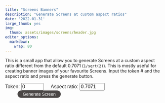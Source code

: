 ```yaml
---
title: "Screens Banners"
description: "Generate Screens at custom aspect ratios"
date: '2022-01-31'
large_thumb: yes
img:
  thumb: assets/images/screens/header.jpg
editor_options: 
  markdown: 
    wrap: 80
---
```


<script>
function render_screen(tokenData, asp) {
let e,t,r,l,n=Math.PI,o=Math.round,a=Math.sin,i=Math.cos,u=Math.floor,x=Math.sqrt,f=Math.log,c=Math.exp,s=Math.pow,p=Math.min,v=Math.max,y=(e,t=0,r=1)=>v(p(e,r),t),m=Math.sign,h=Math.abs,d=(e,t=0)=>Array(e).fill(0).map(((e,r)=>r+t)),g=(e,t)=>Array(t).fill(e),b=e=>e.length,_=(()=>{let e=0;return{s:t=>e=2*(1+u(t))*z,g:()=>e}})(),w=window.location.search,$=new URLSearchParams(w),z=$.get("grid");z=z?parseInt(z):1,$.get("pos"),$.get("width"),e=Uint32Array.from([0,1,t=r=2,3].map((e=>parseInt(tokenData.hash.substr(8*e+2,8),16)))),l=()=>(r=e[3],e[3]=e[2],e[2]=e[1],e[1]=t=e[0],r^=r<<11,e[0]^=r^r>>>8^t>>>19,e[0]/4294967296);let k=(e=0,t=1)=>e+(t-e)*l(),C=(e,t)=>{let r,l,n,o,a=[],i=[],u=0,x=[...t];for(;u++<b(t);)i.push(u-1);for(;0<e--;)r=x.reduce(((e,t,r)=>[...e,t+(e[r-1]||0)]),[]),o=b(r)-1,l=k(0,r[o]),n=r.findIndex((e=>e>l)),n=0>n?o:n,a.push(i.splice(n,1)[0]),x.splice(n,1);return a},M=()=>{let e=k(-1),t=k(-1),r=e*e+t*t;return 0==r||1<=r?M():e*x(-2*f(r)/r)},P=(e=0)=>s(y(M()/7+.5),c(e)),S=e=>{for(let t,r=b(e)-1;0<r;r--)t=u(k()*(r+1)),[e[r],e[t]]=[e[t],e[r]];return e},A=C(1,[5,15,15,15,5,5,6,7,5,7,5,4,1,5])[0],T=C(1,[9,60,30,1])[0],D=.9>k(),E=C(1,[85,10,5])[0],F=C(1,[5,70,23,2])[0],I=.9>k(),B=C(1,[50,30,15,5])[0],L=C(5,[30,30,20,10,10]),U=C(1,[5,5,30,30,20,10])[0],R=.9>k(),W=.1>k()&&0!==U&&R,H=C(1,[60,24,2,14])[0];1>U&&3==H&&(H=0),12==A&&1==B&&A--,1==L[0]&&(0===U||2==U)&&2==H&&H++,1>U&&1==L[0]&&1==B&&B++;let q=[[[243,240,197],[20,169,155],[238,33,41],[26,22,23]],[[251,244,236],[241,172,52],[134,170,155],[135,164,191],[225,120,67],[29,29,29]],[[210,203,190],[243,158,26],[86,145,175],[240,87,47],[43,39,40]],[[236,221,190],[252,172,11],[194,51,45],[3,104,189],[15,15,15]],[[229,216,188],[172,77,60],[96,132,141],[55,55,55]],[[253,235,223],[180,210,199],[253,154,88],[37,35,36]],[[241,221,194],[229,79,37],[1,124,136],[3,2,2]],[[255,239,216],[244,181,176],[234,161,155],[211,123,114],[54,123,126],[21,19,16]],[[235,236,230],[205,217,205],[117,210,212],[202,139,140],[61,143,146],[111,127,122],[49,62,63]],[[207,219,232],[202,162,60],[104,145,176],[89,154,166],[31,31,31]],[[241,232,184],[212,201,80],[160,183,112],[145,134,163],[0,5,6]],[[244,248,251],[215,217,220],[152,147,145],[20,21,19]],[[244,248,251],[215,217,220],[152,147,145],[194,2,34],[20,21,19]],[[184,175,191],[219,163,161],[200,127,33],[101,151,122],[94,112,176],[27,25,31]]][A].map((e=>e.map((e=>e/255)))),G=C(1,g(1,b(q)-1))[0]+1,J=e=>e.toFixed(9),N=/\bHeadlessChrome/.test(navigator.userAgent)?1:4,V=0===F?.2:1==F?1:2,j=2*k()*n,K=J(i(j)),O=J(a(j)),Q=3==F?`mat2(0.01*${K},-1.0*${O},0.01*${O},${K})`:"mat2(1.0,0.0,0.0,1.0)",X=e=>`float fbm${e}(vec2 pos){float v=0.0;float m=1.0;for(int i=0;i<${e};i++){v+=sn(pos)*m;pos*=2.0;m*=0.5;}return v;}`,Y=e=>`uniform sampler2D ${e};`,Z="precision highp float;varying vec2 v_t;varying vec2 v_l;";simplex="vec3 mo(vec3 x){return x-floor(x*(1.0/289.0))*289.0;}vec2 mo(vec2 x){return x-floor(x*(1.0/289.0))*289.0;}vec3 pe(vec3 x){return mo(((x*34.0)+10.0)*x);}float sn(vec2 v){const vec4 C=vec4(0.211324865405187,0.366025403784439,-0.577350269189626,0.024390243902439);vec2 i=floor(v+dot(v,C.yy));vec2 x0=v-i+dot(i,C.xx);vec2 i1=(x0.x>x0.y)?vec2(1.0,0.0):vec2(0.0,1.0);vec4 x12=x0.xyxy+C.xxzz;x12.xy-=i1;i=mo(i);vec3 p=pe(pe(i.y+vec3(0.0,i1.y,1.0))+i.x+vec3(0.0,i1.x,1.0));vec3 m=max(0.5-vec3(dot(x0,x0),dot(x12.xy,x12.xy),dot(x12.zw,x12.zw)),0.0);m=m*m;m=m*m;vec3 x=2.0*fract(p*C.www)-1.0;vec3 h=abs(x)-0.5;vec3 ox=floor(x+0.5);vec3 a0=x-ox;m*=1.79284291400159-0.85373472095314*(a0*a0+h*h);vec3 g;g.x=a0.x*x0.x+h.x*x0.y;g.yz=a0.yz*x12.xz+h.yz*x12.yw;return 130.0*dot(m, g);}"+X(8)+X(6)+X(1);let ee=Z+Y("u_t")+"uniform vec2 u_p;void main(){vec2 l=v_t*(1.0-u_p)+0.5*u_p;gl_FragColor=texture2D(u_t,l);}",te=(e,t,r)=>e.getUniformLocation(t,r),re=(e,t)=>e.bindTexture(3553,t),le=(e,t,r)=>e.texParameteri(3553,t,r),ne=(e,t,r)=>{let l=e.createShader(r);return e.shaderSource(l,t),e.compileShader(l),l},oe=(e,t,r)=>{let l=e.createProgram();e.attachShader(l,ne(e,t,35633)),e.attachShader(l,ne(e,r,35632)),e.linkProgram(l);let n=e.getAttribLocation(l,"a_p"),o=e.createBuffer();return e.bindBuffer(34962,o),e.bufferData(34962,new Float32Array([0,0,1,0,0,1,0,1,1,0,1,1]),35044),e.enableVertexAttribArray(n),e.vertexAttribPointer(n,2,5126,!1,0,0),l},ae=e=>{let t=e.createTexture();return re(e,t),le(e,10242,33071),le(e,10243,33071),le(e,10241,9729),le(e,10240,9729),t},ie=(e,t,r,l,n,o)=>`attribute vec2 a_p;varying vec2 v_t;varying vec2 v_l;void main(){gl_Position=vec4(a_p*2.0-1.0,0,1);v_t=a_p;v_l=((a_p-0.5)*vec2(${J(n)},${J(o)})+0.5)*vec2(${J(r)},${J(l)})+vec2(${J(e)},${J(t)});}`,ue=(e,t)=>{if(e.i==t.i)return null;if(v(e.y,e.y1)<p(t.y,t.y1)||v(t.y,t.y1)<p(e.y,e.y1))return null;let r=(e.x-e.x1)*(t.y-t.y1)-(e.y-e.y1)*(t.x-t.x1);if(0==r)return null;let l=((e.x-t.x)*(t.y-t.y1)-(e.y-t.y)*(t.x-t.x1))/r;if(0>l||1<l)return null;let n=((e.x-t.x)*(e.y-e.y1)-(e.y-t.y)*(e.x-e.x1))/r;return 0>n||1<n?null:[e.x+l*(e.x1-e.x),e.y+l*(e.y1-e.y)]},xe=(e,t)=>{let r=0,l=!1,n=(e.x-t.x)/(t.x1-t.x),o=t.y+n*(t.y1-t.y);return o>e.y&&r++,l=o==e.y,n=(e.x1-t.x)/(t.x1-t.x),o=t.y+n*(t.y1-t.y),o>e.y1&&r++,1==r&&(l||o==e.y1)&&r++,r},fe=(e,t)=>{let r=((e,t)=>{if(v(e.y,e.y1)<=p(t.y,t.y1))return 1;if(v(t.y,t.y1)<=p(e.y,e.y1))return-1;let r=xe(e,t);return 2==r?1:0===r?-1:(r=xe(t,e),2==r?-1:0===r?1:0)})(e.s,t);1==r?null===e.back?e.back={s:t,front:null,back:null}:fe(e.back,t):null===e.front?e.front={s:t,front:null,back:null}:fe(e.front,t)},ce=e=>null===e?[]:[...ce(e.back),e.s,...ce(e.front)],se=(e,t,r,l,n,o)=>{let a={x:e,y:t,x1:r,y1:l,l:n,n:null,i:o,z:0,z1:0};return null!==n&&(n.n=a),a},pe=[100,1,50,50,30,30][U],ve=(e=!1)=>{let t=100*k(),r=141*k();return 0<U&&!e&&(t=2*t-50,r=2*r-20),[t,r]},ye=(e,t,r,l)=>(e-r)*(e-r)+(t-l)*(t-l),me=(e,t,r,l,n,o)=>{let a=e-r,i=t-l,u=x(a*a+i*i),f=-i/u,c=a/u;return[e+n*f-o*c,t+o*f+n*c]},he=(e,t)=>{for(let r=0;r<b(t);r++)if(.5>ye(t[r].x,t[r].y,e.x,e.y))return!0;return!1},de=(e,t,r,l,n)=>{if(0===e)return n[t];let o=(r-l[t])/(l[t+4-e]-l[t]),a=de(e-1,t,r,l,n).map((e=>e*o));return de(e-1,t-1,r,l,n).map(((e,t)=>e*(1-o)+a[t]))},ge=e=>[0,0,0,...d(e-2).map((t=>t/(e-3))),1,1,1],be=(e,t,r)=>{if(1==e)return r[b(r)-1];let l=0;for(;l<b(t)-1&&!(e>=t[l]&&e<t[l+1]);l++);return de(3,l,e,t,r)},_e=(e,t,r,l,n)=>{let o,a,i=t,u=r,x=0;for(;1>x&&1>=(e+=.001);)[i,u]=be(e,l,n),o=t-i,a=r-u,x=o*o+a*a;return[i,u,e]},we=[(e,t)=>{let[r,l]=ve(),o=d(500,1),x=.1>k();for(let f=0;f<pe;f++){let f=u((x?s(k(),2):k())*b(o)),c=o.splice(f,1)[0],p=v(1,2*P(-1)*n*c),y=2*k()*n,m=i(y)*c+r,h=a(y)*c+l,d=0,g=null;for(;d<p;)y+=1/c,g=se(m,h,m=i(y)*c+r,h=a(y)*c+l,g,t),e.push(g),d++}return e},(e,t)=>{let r=2*k()*n,l=0===U||2==U;h(i(r))<(l?0<t?.1:.6:.06)&&(r+=n/2);let o=i(r),x=a(r),f=141+400*k(),c=[0,...[].concat.apply([],d(150,1).map((e=>[-e,e])))],[p,y]=ve(l),m=.1>k();for(let r=0;r<pe;r++){let r=u((m?s(k(),2):k())*b(c)),l=c.splice(r,1)[0],n=v(1,100*P(-1)),a=k()*(f-n)-f/2,i=p-x*l+o*a,h=y+o*l+x*a,d=0,g=null;for(;d<n;)g=se(i,h,i+=o,h+=x,g,t),e.push(g),d++}return e},(e,t)=>{let[r,l]=ve(),o=k()*n/2,x=i(o),f=a(o),c=d(250,1.5).map((e=>2*e)),p=.1>k();for(let n=0;n<pe;n++){let n=u((p?s(k(),2):k())*b(c)),o=c.splice(n,1)[0],a=v(1,P(-1)*o*8),i=4*k(),y=1>=i?x:2>=i?-f:3>=i?-x:f,m=1>=i?f:2>=i?x:3>=i?-f:-x,h=i%1,d=r+o*(m-y)+2*o*h*y,g=l+o*(-y-m)+2*o*h*m,_=0,w=null;for(;_<a;)w=se(d,g,d+=y,g+=m,w,t),e.push(w),h+=1/(2*o),1<=h&&(--h,[y,m]=[-m,y]),_++}return e},(e,t)=>{let r=100*k(),l=141*k(),o=k(.15,.85)*n,u=i(o),x=a(o),f=500*P(-1),c=[];for(let e=0;e<pe;e++){let e,o,s=2*k()*n,p=P()*f,y=v(1,f*P(-1)),m=20*P(),h=r+i(s)*p,d=l+a(s)*p,g=0,b=null,_=[];for(;g<y&&ye(h,d,r,l)>m&&([e,o]=me(h,d,r,l,u,x),b=se(h,d,e,o,b,t),!he(b,c));)_.push(b),h=e,d=o,g++;c.push(..._)}return e.push(...c),e},(e,t)=>{let r=.5>k()?4:5,l=141+200*k(),o=100*k(),x=141*k(),f=[-l/2,...d(r-2).map((e=>l*(e+1+k()-.5)/(r-1)-l/2)),l/2].sort(((e,t)=>e>t)),c=2*k()*n,s=i(c),p=a(c),v=f.map(((e,t)=>[.5+k()/4,P(t%2*2-1)-.5])).map((e=>[200*e[1]-600*e[0]/2,600*e[0]])),y=f.map(((e,t)=>[o+v[t][0]*s-e*p,x+v[t][0]*p+e*s])),m=d(100).map((e=>e/99)),h=[];for(let e=0;e<pe;e++){let e,r,l,n,o=u(k()*(b(m)-1e-9)),a=m.splice(o,1)[0],i=P(-1)/2,x=k()*(1-i),f=i+x,c=y.map(((e,t)=>[e[0]+s*a*v[t][1],e[1]+p*a*v[t][1]])),d=ge(b(c)),g=null,_=[];for([e,l]=be(x,d,c);x<f&&([r,n,x]=_e(x,e,l,d,c),g=se(e,l,e=r,l=n,g,t),!he(g,h));)_.push(g);h.push(..._)}return e.push(...h),e}],$e=[[0],g(0,50),[0,0],[0,1],[0,0,1],[0,1,2]][U].map((e=>L[e])),ze=(e,t,r=!1)=>{if(null!==e){let l=r?e.l:e.n;e.l=e.n=null,0===t?null!==l&&(r?l.n=null:l.l=null):ze(l,t-1,r)}},ke=(e,t=1)=>null===e.n?t:ke(e.n,t+1),Ce=e=>{let t=m(e.x1-e.x);e.lb=null===e.l||t!=m(e.l.x1-e.l.x),e.nb=null===e.n||t!=m(e.n.x1-e.n.x)},Me=(e,t,r,l,n)=>{if(!B)return C(2,g(1,r));if(3==B){let e=C(1,g(1,r-1))[0],t=[e,e+1];return.5>k()?t:t.reverse()}return S([0,1==B?n[1==U?0:e%b(n)]:l[u(y(t,0,140.9)/141*b(l))],r-1])},Pe=g(!1,b(q));Pe[G]=!0;let Se,Ae,Te,De,Ee,Fe=e=>`rgb(${255*e}, ${255*e}, ${255*e})`,Ie=C(1,g(1,b(q)-1))[0]+1,Be=(e,t,r,l,n,o,a)=>(t-=a/2,[((e-=o/2)*r[0]-t*r[1]+r[2]+o/2)*l+n,(e*r[1]+t*r[0]+r[3]+a/2)*l+n]),Le=e=>e.beginPath(),Ue=e=>e.closePath(),Re=(e,t,r)=>e.moveTo(t,r),We=(e,t,r)=>e.lineTo(t,r),He=window,qe=He.innerWidth,Ge=He.innerHeight,Je=qe/Ge,Ne=Je>asp,Ve=He.devicePixelRatio,je=(Ne?Ge:qe)*Ve,Ke=o(je*(Ne?asp:1)),Oe=o(je/(Ne?1:asp)),Qe=je/(100*(Je<asp?1:1/asp))/(x(14100/asp)*asp/100),Xe=[],Ye=[],Ze=document,et=Ze.getElementById("drawing_board");et.getElementsByTagName("canvas")[0].remove(),Se=Ze.createElement("canvas"),Ae=Ze.createElement("canvas"),De=Se.getContext("webgl",{preserveDrawingBuffer:!0}),Ae.width=Se.width=Ke,Ae.height=Se.height=Oe,Se.style.width=Ke/Ve+"px",Se.style.height=Oe/Ve+"px",Te=Ae.getContext("2d");for(var tt=0;2>tt;tt++){let e=ae(De);Xe.push(e),De.texImage2D(3553,0,6408,Ke,Oe,0,6408,5121,null);let t=De.createFramebuffer();Ye.push(t),De.bindFramebuffer(36160,t),De.framebufferTexture2D(36160,36064,3553,e,0)}et.prepend(Se);let rt=(()=>{let e=[];for(let t=0;t<b($e);t++)we[$e[t]](e,t);return e=(e=>{let t=W?C(1,g(1,b($e)))[0]:-1,r=(e=>{e.sort(((e,t)=>p(e.x,e.x1)<p(t.x,t.x1)?-1:p(e.x,e.x1)>p(t.x,t.x1)?1:0));let t,r,l,n,o,a,i=[];for(t=0;t<b(e)-1;t++)for(l=e[t],o=v(l.x,l.x1),r=t+1;r<b(e)&&(n=e[r],!(o<p(n.x,n.x1)));r++)(a=ue(l,n))&&i.push({s1:l,s2:n,p:a});return i})(e),l=[];return r.forEach((e=>{if(!R){let t={...e.s1};return t.n=e.s1.n,e.s1.n=t,e.s1.x1=t.x=e.p[0],void(e.s1.y1=t.y=e.p[1])}let r=e.s1.i==t?e.s2:e.s2.i==t||.5>k()?e.s1:e.s2;ze(r.n,5),ze(r.l,5,!0),r.n=r.l=null})),e.forEach((e=>{if(null===e.l&&null!==e.n&&5<ke(e))for(;null!==e;)l.push(e),e=e.n})),l})(e),e=(e=>ce((e=>{S(e);let t=b(e),r={s:e[0],front:null,back:null};for(let l=1;l<t;l++)fe(r,e[l]);return r})(e)))(e),((e,t)=>{let r,l,n=i(t),o=a(t);e.forEach((e=>{r=n*e.y-o*e.z,l=o*e.y+n*e.z,e.y=r,e.z=l,r=n*e.y1-o*e.z1,l=o*e.y1+n*e.z1,e.y1=r,e.z1=l}))})(e,-n/5),(e=>{let t=b(q),r=d(t-2,1),l=S(d(t-2,1));e.forEach((e=>{if(null===e.l){let n=ke(e),o=e,a=0,i=Me(e.i,e.y,t,r,l),u=Me(e.i,e.y,t,r,l);for(Pe[i[0]]=Pe[i[1]]=Pe[u[0]]=Pe[u[1]]=!0;null!==o;)o.p=a/n,o.p1=(a+1)/n,o.c1=i,o.c2=u,Ce(o),o=o.n,a++}}))})(e),e})();De.viewport(0,0,Ke,Oe),De.clearColor(0,0,0,0),De.clear(16384),Ee=ae(De);let lt=(e,t)=>{if(t!=b(q)){let r=((e,t,r,l)=>Z+Y("u_screen")+Y("u_bg")+simplex+"void main(){"+`vec4 col=vec4(${J(q[l][0])},${J(q[l][1])},${J(q[l][2])},1);`+(0===l?"gl_FragColor=col;":`vec4 fc=vec4(0.0,0.0,0.0,0.0);vec4 xof=vec4(1.0,3.0,-1.0,-3.0)/8.0;vec4 yof=vec4(xof.yzw,xof.x);for(int i=0;i<${N};i++){vec2 pof=vec2(xof[i],yof[i]);vec2 of=vec2(${J(e)},${J(t)});vec2 pos=(v_l+pof)/${J(r)};float tex=fbm8((${Q}*pos)*200.0*${J(V)}+of)+fbm8(pos+of)/4.0;tex=(tex+1.9)/3.8+0.075;`+(()=>{let e="";return I&&(e="float sp=fbm6(pos*10.0+of);\ntex=min(tex,1.0-smoothstep(1.2,1.3,sp));\ntex=max(tex,1.0-smoothstep(-1.25,-1.15,sp));"),e})()+"vec2 di=vec2(fbm1((pos+of)*75.0),fbm1((pos+vec2(0.0,1e4)+of)*75.0))/2500.0;"+`float sc=texture2D(u_screen,v_t+di+pof/vec2(${J(r)},${J(r*x(2))})).r;float g=smoothstep(tex-0.15,tex,sc);vec4 bg=texture2D(u_bg,v_t);`+`fc+=mix(col,bg,vec4(g,g,g,1))/${J(N)};}gl_FragColor=fc;`)+"}")(k(-1e4,1e4),k(-1e4,1e4),Ke,t);if(t){if(!Pe[t])return void setTimeout((()=>lt(e,t+1)),1);((e,t,r,l,o,u)=>{let f=o/u,c=x(14100/f),s=c*f,p=_.g()/2;e.fillStyle=G==r?"black":"white",e.fillRect(0,0,o*p*2,u*p*2);let y,m,h,d,g,w,$,z,C=(e=>{let t=3==T&&e==Ie?2*n:.04,r=(2>T?0:k()-.5)*t,l=a(r),o=i(r),u=2>T?.5:3==T&&e==Ie?5:1,x=(1>T?0:k()-.5)*u,f=-.5*i(r)+.5*a(r)+.5+x,c=(1>T?0:k()-.5)*u;return[o,l,f,-.5*a(r)-.5*i(r)+.5+c]})(r);t.forEach((t=>{let n,o="white",a=t.x<t.x1?t.c1:t.c2,i=3==H&&0!=t.i?5+5*t.i:[200,30,10,200][H];[y,m]=Be(t.x,t.y,C,l,p,s,c),[h,d]=Be(t.x1,t.y1,C,l,p,s,c),[g,w]=Be(t.x,0,C,l,p,s,c),[$,z]=Be(t.x1,0,C,l,p,s,c),(r==a[0]||r==a[1])&&(r<v(a[0],a[1])?o="black":(o=e.createLinearGradient(g,w,$,z),n=r==a[1]?[t.p,t.p1]:[1-t.p,1-t.p1],o.addColorStop(0,Fe(n[0])),o.addColorStop(1,Fe(n[1])))),[g,w]=Be(t.x,t.y-i,C,l,p,s,c),[$,z]=Be(t.x1,t.y1-i,C,l,p,s,c),Le(e),Re(e,y,m),We(e,h,d),We(e,$,z),We(e,g,w),Ue(e),e.fillStyle=e.strokeStyle=o,e.lineWidth=.1*l,e.lineJoin="round",e.fill(),e.stroke(),(1==E&&r==b(q)-1||2==E&&r==v(a[0],a[1]))&&(Le(e),e.lineCap="round",e.strokeStyle="black",e.lineWidth=.25*l,Re(e,y,m),We(e,h,d),Re(e,g,w),We(e,$,z),t.lb&&(Re(e,y,m),We(e,g,w)),t.nb&&(Re(e,h,d),We(e,$,z)),e.stroke())}));let M=D?5:0;Le(e),Re(e,-2*o,-2*u),We(e,-2*o,3*u),We(e,3*o,3*u),We(e,3*o,-2*u),Ue(e),[y,m]=Be(M,M,C,l,p,s,c),[h,d]=Be(s-M,M,C,l,p,s,c),[g,w]=Be(s-M,c-M,C,l,p,s,c),[$,z]=Be(M,c-M,C,l,p,s,c),Re(e,y,m),We(e,h,d),We(e,g,w),We(e,$,z),Ue(e),e.fillStyle="white",e.fill("evenodd")})(Te,e,t,Qe,Ke,Oe)}let l=oe(De,ie,r);((e,t,r,l,n,o,a,i)=>{e.bindFramebuffer(36160,i),e.useProgram(t);var u=te(e,t,"u_r");e.uniform2f(u,r,l);let x=te(e,t,"u_screen"),f=te(e,t,"u_bg");e.uniform1i(x,0),e.uniform1i(f,1),e.activeTexture(33984),re(e,n),e.texImage2D(3553,0,6408,6408,5121,o),e.activeTexture(33985),re(e,a),e.drawArrays(4,0,6)})(De,l,Ke,Oe,Ee,Ae,Xe[0],Ye[1]),((e,t,r,l,n)=>{let o=oe(e,l,ee);e.bindFramebuffer(36160,null),e.useProgram(o);let a=te(e,o,"u_p");e.uniform2f(a,t,r);let i=te(e,o,"u_t");e.uniform1i(i,0),e.activeTexture(33984),re(e,void 0),e.drawArrays(4,0,6)})(De,Ke,Oe,Xe[1]),Xe.reverse(),Ye.reverse(),De.readPixels(0,0,1,1,6408,5121,new Uint8Array(4)),setTimeout((()=>lt(e,t+1)),500)}};lt(rt,0);}
function generate() {
  let token = "255000" + ("000" + document.getElementById("token").value).slice(-3);
  let asp = parseFloat(document.getElementById("asp").value);
  let req = new XMLHttpRequest();
  req.open( "GET", "https://token.artblocks.io/" + token, false);
  req.send(null);
  let token_info = JSON.parse(req.responseText);
  document.getElementById("drawing_board").scrollIntoView({ behavior: 'smooth', block: 'center' });
  let tokenData = {hash: token_info.token_hash, tokenId: token_info.tokenID};
  render_screen(tokenData, asp);
}
</script>

<style>
a.button{
  display:inline-block;
  padding:0.3em 1.2em;
  margin:0 0.3em 0.3em 0;
  border-radius:2em;
  box-sizing: border-box;
  text-decoration:none;
  font-family:'Comfortaa', sans-serif;
  font-weight:300;
  color:#FFFFFF;
  background-color:#4A4645;
  text-align:center;
  transition: all 0.2s;
  cursor: pointer;
}
a.button:hover{
  background-color:#DA684B;
}
span.inputname, input{
  font-family: "Comfortaa", sans-serif;
  font-size: 12pt;
}
</style>

This is a small app that allow you to generate Screens at a custom aspect ratio
different from the default 0.7071 (`1/sqrt(2)`). This is mostly useful for 
creating banner images of your favourite Screens. Input the token # and the 
aspect ratio and press the generate button.

<span class="inputname">Token: </span><input type="number" id="token" name="token" min="0" max="999" value="0">
<span class="inputname" style="margin-left: 20px">Aspect ratio: </span><input type="number" id="asp" name="asp" min="0.1" max="10" value="0.7071">
<a id="generate" class="button" onclick="generate()" style="margin-left: 40px">Generate Screen</a>

<div id="drawing_board"><canvas></canvas></div>
